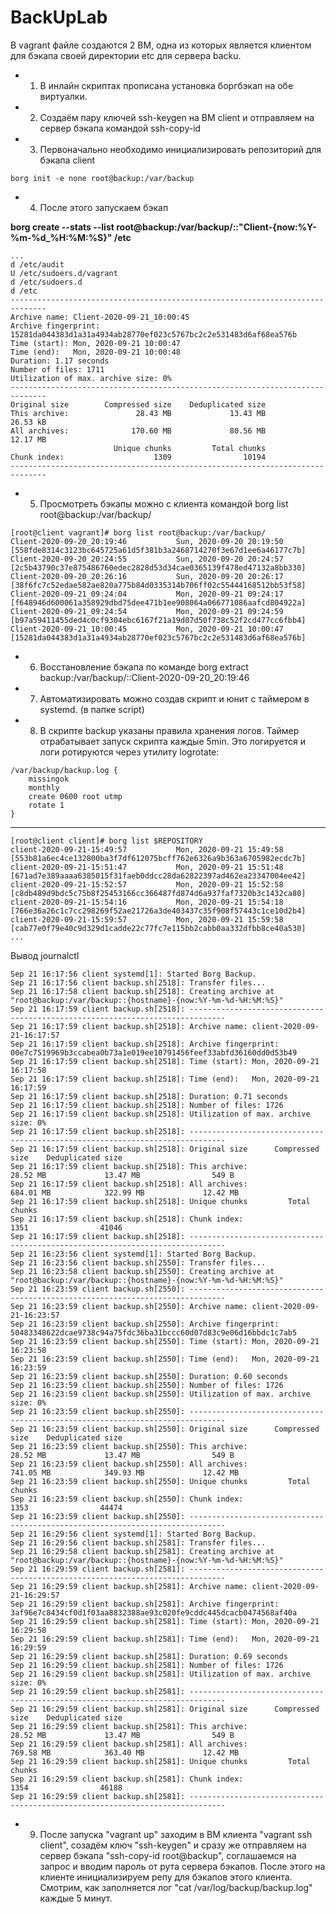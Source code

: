 # BackUpLab
В vagrant файле создаются 2 ВМ, одна из которых является клиентом для бэкапа своей директории etc для сервера backu.

* 1. В инлайн скриптах прописана установка боргбэкап на обе виртуалки.
* 2. Создаём пару ключей ssh-keygen на ВМ client и отправляем на сервер бэкапа командой ssh-copy-id 
* 3. Первоначально необходимо инициализировать репозиторий для бэкапа client
```
borg init -e none root@backup:/var/backup
```
* 4. После этого запускаем бэкап

**borg create --stats --list root@backup:/var/backup/::"Client-{now:%Y-%m-%d_%H:%M:%S}" /etc**
```
...
d /etc/audit
U /etc/sudoers.d/vagrant
d /etc/sudoers.d
d /etc
------------------------------------------------------------------------------
Archive name: Client-2020-09-21_10:00:45
Archive fingerprint: 15281da044383d1a31a4934ab28770ef023c5767bc2c2e531483d6af68ea576b
Time (start): Mon, 2020-09-21 10:00:47
Time (end):   Mon, 2020-09-21 10:00:48
Duration: 1.17 seconds
Number of files: 1711
Utilization of max. archive size: 0%
------------------------------------------------------------------------------
Original size        Compressed size    Deduplicated size
This archive:               28.43 MB             13.43 MB             26.53 kB
All archives:              170.60 MB             80.56 MB             12.17 MB
                       Unique chunks         Total chunks
Chunk index:                    1309                10194
------------------------------------------------------------------------------
```
* 5. Просмотреть бэкапы можно с клиента командой borg list root@backup:/var/backup/
```
[root@client vagrant]# borg list root@backup:/var/backup/
Client-2020-09-20_20:19:46           Sun, 2020-09-20 20:19:50 [558fde8314c3123bc645725a61d5f381b3a2468714270f3e67d1ee6a46177c7b]
Client-2020-09-20_20:24:55           Sun, 2020-09-20 20:24:57 [2c5b43790c37e875486760edec2828d53d34cae0365139f478ed47132a8bb330]
Client-2020-09-20_20:26:16           Sun, 2020-09-20 20:26:17 [38f6fc7c52edae582ae820a775b84d0335314b706ff02c55444168512bb53f58]
Client-2020-09-21_09:24:04           Mon, 2020-09-21 09:24:17 [f648946d600061a358929dbd75dee471b1ee908064a066771086aafcd804922a]
Client-2020-09-21_09:24:54           Mon, 2020-09-21 09:24:59 [b97a59411455ded4c0cf9304ebc6167f21a19d07d50f738c52f2cd477cc6fbb4]
Client-2020-09-21_10:00:45           Mon, 2020-09-21 10:00:47 [15281da044383d1a31a4934ab28770ef023c5767bc2c2e531483d6af68ea576b]
```
* 6. Восстановление бэкапа по команде borg extract backup:/var/backup/::Client-2020-09-20_20:19:46
* 7. Автоматизировать можно создав скрипт и юнит с таймером в systemd. (в папке script)
* 8. В скрипте backup указаны правила хранения логов. Таймер отрабатывает запуск скрипта каждые 5min. Это логируется и логи ротируются через утилиту logrotate:
```
/var/backup/backup.log {
    missingok
    monthly
    create 0600 root utmp
    rotate 1
}
```
_______________________________________________
```
[root@client client]# borg list $REPOSITORY
client-2020-09-21-15:49:57           Mon, 2020-09-21 15:49:58 [553b81a6ec4ce132800ba3f7df612075bcff762e6326a9b363a6705982ecdc7b]
client-2020-09-21-15:51:47           Mon, 2020-09-21 15:51:48 [671ad7e389aaaa6385015f31faeb0ddcc28da62822397ad462ea23347004ee42]
client-2020-09-21-15:52:57           Mon, 2020-09-21 15:52:58 [c8db489d9bdc5c75b8f25453166cc366487fd874d6a937faf7320b3c1432ca80]
client-2020-09-21-15:54:16           Mon, 2020-09-21 15:54:18 [766e36a26c1c7cc298269f52ae21726a3de403437c35f908f57443c1ce10d2b4]
client-2020-09-21-15:59:57           Mon, 2020-09-21 15:59:58 [cab77e0f79e40c9d329d1cadde22c77fc7e115bb2cabb0aa332dfbb8ce40a530]
...
```
Вывод journalctl
```
Sep 21 16:17:56 client systemd[1]: Started Borg Backup.
Sep 21 16:17:56 client backup.sh[2518]: Transfer files...
Sep 21 16:17:58 client backup.sh[2518]: Creating archive at "root@backup:/var/backup::{hostname}-{now:%Y-%m-%d-%H:%M:%S}"
Sep 21 16:17:59 client backup.sh[2518]: ------------------------------------------------------------------------------
Sep 21 16:17:59 client backup.sh[2518]: Archive name: client-2020-09-21-16:17:57
Sep 21 16:17:59 client backup.sh[2518]: Archive fingerprint: 00e7c7519969b3ccabea0b73a1e019ee10791456feef33abfd36160dd0d53b49
Sep 21 16:17:59 client backup.sh[2518]: Time (start): Mon, 2020-09-21 16:17:58
Sep 21 16:17:59 client backup.sh[2518]: Time (end):   Mon, 2020-09-21 16:17:59
Sep 21 16:17:59 client backup.sh[2518]: Duration: 0.71 seconds
Sep 21 16:17:59 client backup.sh[2518]: Number of files: 1726
Sep 21 16:17:59 client backup.sh[2518]: Utilization of max. archive size: 0%
Sep 21 16:17:59 client backup.sh[2518]: ------------------------------------------------------------------------------
Sep 21 16:17:59 client backup.sh[2518]: Original size      Compressed size    Deduplicated size
Sep 21 16:17:59 client backup.sh[2518]: This archive:               28.52 MB             13.47 MB                549 B
Sep 21 16:17:59 client backup.sh[2518]: All archives:              684.01 MB            322.99 MB             12.42 MB
Sep 21 16:17:59 client backup.sh[2518]: Unique chunks         Total chunks
Sep 21 16:17:59 client backup.sh[2518]: Chunk index:                    1351                41046
Sep 21 16:17:59 client backup.sh[2518]: ------------------------------------------------------------------------------
Sep 21 16:23:56 client systemd[1]: Started Borg Backup.
Sep 21 16:23:56 client backup.sh[2550]: Transfer files...
Sep 21 16:23:58 client backup.sh[2550]: Creating archive at "root@backup:/var/backup::{hostname}-{now:%Y-%m-%d-%H:%M:%S}"
Sep 21 16:23:59 client backup.sh[2550]: ------------------------------------------------------------------------------
Sep 21 16:23:59 client backup.sh[2550]: Archive name: client-2020-09-21-16:23:57
Sep 21 16:23:59 client backup.sh[2550]: Archive fingerprint: 50483348622dcae9738c94a75fdc36ba31bccc60d07d83c9e06d16bbdc1c7ab5
Sep 21 16:23:59 client backup.sh[2550]: Time (start): Mon, 2020-09-21 16:23:58
Sep 21 16:23:59 client backup.sh[2550]: Time (end):   Mon, 2020-09-21 16:23:59
Sep 21 16:23:59 client backup.sh[2550]: Duration: 0.60 seconds
Sep 21 16:23:59 client backup.sh[2550]: Number of files: 1726
Sep 21 16:23:59 client backup.sh[2550]: Utilization of max. archive size: 0%
Sep 21 16:23:59 client backup.sh[2550]: ------------------------------------------------------------------------------
Sep 21 16:23:59 client backup.sh[2550]: Original size      Compressed size    Deduplicated size
Sep 21 16:23:59 client backup.sh[2550]: This archive:               28.52 MB             13.47 MB                549 B
Sep 21 16:23:59 client backup.sh[2550]: All archives:              741.05 MB            349.93 MB             12.42 MB
Sep 21 16:23:59 client backup.sh[2550]: Unique chunks         Total chunks
Sep 21 16:23:59 client backup.sh[2550]: Chunk index:                    1353                44474
Sep 21 16:23:59 client backup.sh[2550]: ------------------------------------------------------------------------------
Sep 21 16:29:56 client systemd[1]: Started Borg Backup.
Sep 21 16:29:56 client backup.sh[2581]: Transfer files...
Sep 21 16:29:58 client backup.sh[2581]: Creating archive at "root@backup:/var/backup::{hostname}-{now:%Y-%m-%d-%H:%M:%S}"
Sep 21 16:29:59 client backup.sh[2581]: ------------------------------------------------------------------------------
Sep 21 16:29:59 client backup.sh[2581]: Archive name: client-2020-09-21-16:29:57
Sep 21 16:29:59 client backup.sh[2581]: Archive fingerprint: 3af96e7c8434cf0d1f03aa8832388ae93c020fe9cddc445dcacb0474568af40a
Sep 21 16:29:59 client backup.sh[2581]: Time (start): Mon, 2020-09-21 16:29:58
Sep 21 16:29:59 client backup.sh[2581]: Time (end):   Mon, 2020-09-21 16:29:59
Sep 21 16:29:59 client backup.sh[2581]: Duration: 0.69 seconds
Sep 21 16:29:59 client backup.sh[2581]: Number of files: 1726
Sep 21 16:29:59 client backup.sh[2581]: Utilization of max. archive size: 0%
Sep 21 16:29:59 client backup.sh[2581]: ------------------------------------------------------------------------------
Sep 21 16:29:59 client backup.sh[2581]: Original size      Compressed size    Deduplicated size
Sep 21 16:29:59 client backup.sh[2581]: This archive:               28.52 MB             13.47 MB                549 B
Sep 21 16:29:59 client backup.sh[2581]: All archives:              769.58 MB            363.40 MB             12.42 MB
Sep 21 16:29:59 client backup.sh[2581]: Unique chunks         Total chunks
Sep 21 16:29:59 client backup.sh[2581]: Chunk index:                    1354                46188
Sep 21 16:29:59 client backup.sh[2581]: ------------------------------------------------------------------------------
```
* 9. После запуска "vagrant up" заходим в ВМ клиента "vagrant ssh client", созадём ключ "ssh-keygen" и сразу же отправляем на сервер бэкапа "ssh-copy-id root@backup", 
соглашаемся на запрос и вводим пароль от рута сервера бэкапов. После этого на клиенте инициализируем репу для бэкапов этого клиента. Смотрим, как заполняется лог
"cat /var/log/backup/backup.log" каждые 5 минут.
